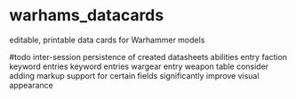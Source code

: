 # warhams_datacards
editable, printable data cards for Warhammer models

#todo
inter-session persistence of created datasheets
abilities entry
faction keyword entries
keyword entries
wargear entry
weapon table
consider adding markup support for certain fields
significantly improve visual appearance
